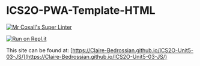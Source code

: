 # ICS2O-PWA-Template-HTML

[![Mr Coxall's Super Linter](https://github.com/Claire-Bedrossian/ICS2O-Unit5-03-JS/workflows/Mr%20Coxall's%20Super%20Linter/badge.svg)](https://github.com/Claire-Bedrossian/ICS2O-Unit5-03-JS/actions)

[![Run on Repl.it](https://repl.it/badge/github/Claire-Bedrossian/ICS2O-Unit5-03-JS)](https://repl.it/github/Claire-Bedrossian/ICS2O-Unit5-03-JS)

This site can be found at: [https://Claire-Bedrossian.github.io/ICS2O-Unit5-03-JS/](https://Claire-Bedrossian.github.io/ICS2O-Unit5-03-JS/)
